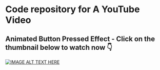 # Code repository for A YouTube Video

## Animated Button Pressed Effect - Click on the thumbnail below to watch now 👇

[![IMAGE ALT TEXT HERE](https://img.youtube.com/vi/2m6i0B_Ndoo/0.jpg)](https://www.youtube.com/watch?v=2m6i0B_Ndoo)
